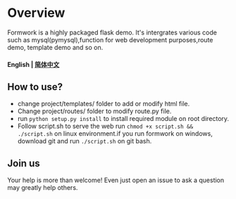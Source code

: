 # Overview

Formwork is a highly packaged flask demo.
It's intergrates various code such as mysql(pymysql),function for web development purposes,route demo, template demo and so on.

#### English | [简体中文](/README_CN.md)

## How to use?

- change project/templates/ folder to add or modify html file.
- Change project/routes/ folder to modify route.py file.
- run ```python setup.py install``` to install required module on root directory.
- Follow script.sh to serve the web run  ```chmod +x script.sh && ./script.sh``` on linux environment.if you run formwork on windows, download git and run ```./script.sh``` on git bash.

## Join us

Your help is more than welcome! Even just open an issue to ask a question may greatly help others.
